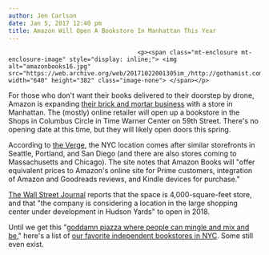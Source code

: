 ```yaml
---
author: Jen Carlson
date: Jan 5, 2017 12:40 pm
title: Amazon Will Open A Bookstore In Manhattan This Year
---
```


	
										<p><span class="mt-enclosure mt-enclosure-image" style="display: inline;"> <img alt="amazonbooks16.jpg" src="https://web.archive.org/web/20171022001305im_/http://gothamist.com/attachments/arts_jen/amazonbooks16.jpg" width="640" height="382" class="image-none"> </span></p>

<p>For those who don&apos;t want their books delivered to their doorstep by drone, Amazon is expanding <a href="https://web.archive.org/web/20171022001305/https://www.amazon.com/b?node=13270229011">their brick and mortar business</a> with a store in Manhattan. The (mostly) online retailer will open up a bookstore in the Shops in Columbus Circle in Time Warner Center on 59th Street. There&apos;s no opening date at this time, but they will likely open doors this spring.</p>

<p>According to <a href="https://web.archive.org/web/20171022001305/http://www.theverge.com/2017/1/4/14173514/amazon-books-physical-store-new-york-city-columbus-circle-2017">the Verge</a>, the NYC location comes after similar storefronts in Seattle, Portland, and San Diego (and there are also stores coming to Massachusetts and Chicago). The site notes that Amazon Books will &quot;offer equivalent prices to Amazon&apos;s online site for Prime customers, integration of Amazon and Goodreads reviews, and Kindle devices for purchase.&quot;</p>

<p><a href="https://web.archive.org/web/20171022001305/http://www.wsj.com/articles/amazon-to-open-first-manhattan-bookstore-1483580781">The Wall Street Journal</a> reports that the space is 4,000-square-feet store, and that &quot;the company is considering a location in the large shopping center under development in Hudson Yards&quot; to open in 2018.</p>

<p>Until we get this &quot;<a href="https://web.archive.org/web/20171022001305/http://www.dailyscript.com/scripts/Youve_got_mail.html">goddamn piazza where people can mingle and mix and be</a>,&quot; here&apos;s a list of <a href="https://web.archive.org/web/20171022001305/http://gothamist.com/2016/06/16/best_bookstores_nyc.php">our favorite independent bookstores in NYC</a>. Some still even exist.</p>					
										
									
				